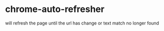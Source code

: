 # chrome-auto-refresher
will refresh the page until the url has change or text match no longer found
